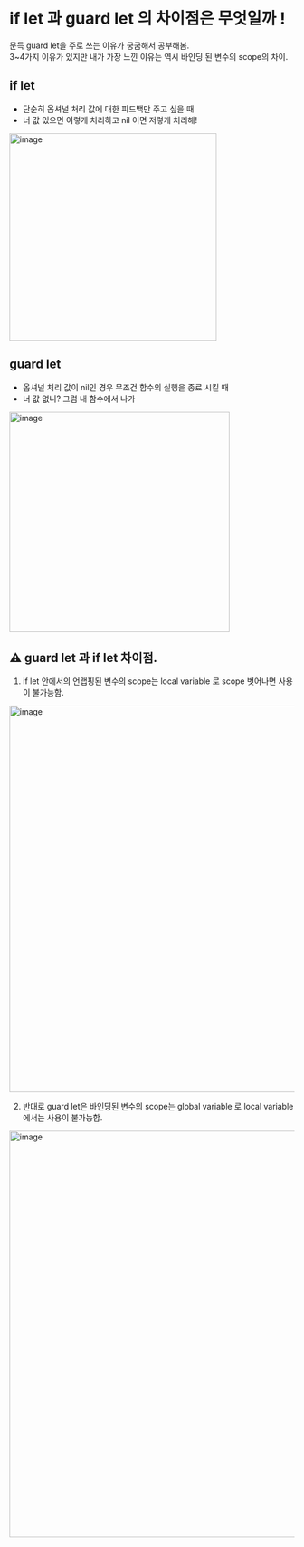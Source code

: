 # if let 과 guard let 의 차이점은 무엇일까 !

문득 guard let을 주로 쓰는 이유가 궁굼해서 공부해봄.<br>
3~4가지 이유가 있지만 내가 가장 느낀 이유는 역시 바인딩 된 변수의 scope의 차이.

## if let
- 단순히 옵셔널 처리 값에 대한 피드백만 주고 싶을 때
- 너 값 있으면 이렇게 처리하고 nil 이면 저렇게 처리해!
<img width="366" alt="image" src="https://user-images.githubusercontent.com/29904301/172042890-3e4467d8-ce00-4d8e-b6d9-0294fe0667c0.png">


## guard let
- 옵셔널 처리 값이 nil인 경우 무조건 함수의 실행을 종료 시킬 때
- 너 값 없니? 그럼 내 함수에서 나가

<img width="389" alt="image" src="https://user-images.githubusercontent.com/29904301/172043079-3989e16d-ada0-4197-b311-2ae8a8622da4.png">



## ⚠︎ guard let 과 if let 차이점.


1. if let 안에서의 언랩핑된 변수의 scope는 local variable 로 scope 벗어나면 사용이 불가능함. <br>
<img width="683" alt="image" src="https://user-images.githubusercontent.com/29904301/172043115-11760ebc-35ef-446e-8054-cbc9e6b55da4.png">

2. 반대로 guard let은 바인딩된 변수의 scope는 global variable 로 local variable에서는 사용이 불가능함. 
<img width="718" alt="image" src="https://user-images.githubusercontent.com/29904301/172043327-c3c99dc4-447a-48ad-8c7f-9ac7c251d048.png">

